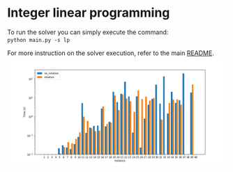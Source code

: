 # Integer linear programming
To run the solver you can simply execute the command:<br>
<code>python main.py -s lp</code>

For more instruction on the solver execution, refer to the main [README](../README.md).
![Results](./out/times_plot.png)
